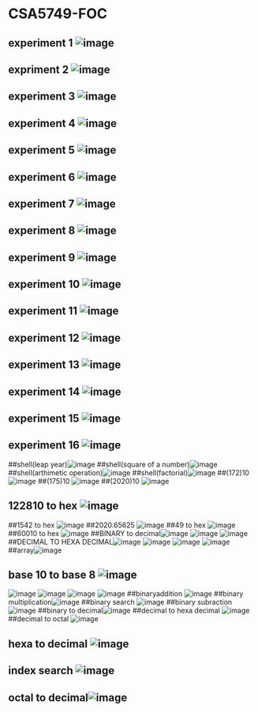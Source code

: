 # CSA5749-FOC
## experiment 1 ![image](https://user-images.githubusercontent.com/122251759/217583651-4c74fbc6-c125-4df0-9554-3f0ffdd4a5ef.png)
## expriment 2 ![image](https://user-images.githubusercontent.com/122251759/217578151-a16768b8-dacf-43cd-ad0f-7e1148c468f1.png)
## experiment 3 ![image](https://user-images.githubusercontent.com/122251759/217578722-b0b6bcaa-2e7f-4e01-8a88-890abc42f7b4.png)
## experiment 4 ![image](https://user-images.githubusercontent.com/122251759/217579100-a316a541-1c90-483b-a055-dc07a675de1e.png)
## experiment 5 ![image](https://user-images.githubusercontent.com/122251759/217579456-4776d81d-bf80-4422-b35a-7e450bc0cfcc.png)
## experiment 6 ![image](https://user-images.githubusercontent.com/122251759/217824326-cb4d1066-84e2-4e84-8671-92f1ef00fdbd.png)
## experiment 7 ![image](https://user-images.githubusercontent.com/122251759/217580063-a666d2ef-f206-488c-a390-5130a6db0d73.png)
## experiment 8 ![image](https://user-images.githubusercontent.com/122251759/217580403-4643c969-8aa1-43ac-a3cc-6109e34b45ec.png)
## experiment 9 ![image](https://user-images.githubusercontent.com/122251759/217824568-4dd55589-37f8-46eb-bec7-2fe4309851fd.png)
## experiment 10 ![image](https://user-images.githubusercontent.com/122251759/217581045-11f817fb-a037-4774-8c91-9a212ac0a4b9.png)
## experiment 11 ![image](https://user-images.githubusercontent.com/122251759/217581466-ca095136-3384-4ff1-96f1-6985f924ba3e.png)
## experiment 12 ![image](https://user-images.githubusercontent.com/122251759/217581802-e9e72420-e234-480d-ae6c-f2583701009c.png)
## experiment 13 ![image](https://user-images.githubusercontent.com/122251759/217582131-3e277f05-92e4-4854-b5b5-1b538703862e.png)
## experiment 14 ![image](https://user-images.githubusercontent.com/122251759/217582500-3e581c72-d307-4f67-8623-0b3103a2edad.png)
## experiment 15 ![image](https://user-images.githubusercontent.com/122251759/217582812-1571ac30-99b9-4e4f-8eb3-002adc77e293.png)
## experiment 16 ![image](https://user-images.githubusercontent.com/122251759/217583287-2dbe1679-d575-47e5-86f9-42d8801b5463.png)
##shell(leap year)![image](https://user-images.githubusercontent.com/122251759/217824928-33a2e3c4-9896-4388-81c4-b593a8c79884.png)
##shell(square of a number)![image](https://user-images.githubusercontent.com/122251759/217825271-71966285-27a3-4d69-ba63-a52d3f6cc974.png)
##shell(arthimetic operation)![image](https://user-images.githubusercontent.com/122251759/217825583-cfe7402b-1194-4368-822d-d2c74090ddb2.png)
##shell(factorial)![image](https://user-images.githubusercontent.com/122251759/217825942-5473efc3-da1b-4377-b914-bbce247082eb.png)
##(172)10 ![image](https://user-images.githubusercontent.com/122251759/217876472-31a69201-5b9e-49dc-8a34-1e3c4882cdb4.png)
##(175)10 ![image](https://user-images.githubusercontent.com/122251759/218001849-8ed5b2e3-1cdd-4b4c-b76f-6c704422b585.png)
##(2020)10 ![image](https://user-images.githubusercontent.com/122251759/218002079-4520873d-14f5-4c03-a59c-a6896f7eb355.png)
## 122810 to hex ![image](https://user-images.githubusercontent.com/122251759/217840268-fad71202-93b0-42ec-8013-06c69af9d325.png)
##1542 to hex ![image](https://user-images.githubusercontent.com/122251759/218002246-6ca0a3f9-c210-46f6-a3c9-7d32e3c05f73.png)
##2020.65625 ![image](https://user-images.githubusercontent.com/122251759/218002479-86a79d00-79b1-43c7-bfb4-359637fa60d5.png)
##49 to hex ![image](https://user-images.githubusercontent.com/122251759/218002652-27452c0b-16a8-41fd-b4b4-e301bd90f903.png)
##60010 to hex ![image](https://user-images.githubusercontent.com/122251759/218002861-73024640-1791-47b5-ba1f-d099387cc5b7.png)
##BINARY to decimal![image](https://user-images.githubusercontent.com/122251759/218003348-beb44b32-eb65-42b5-83d0-ebb52a4f1d1b.png)
![image](https://user-images.githubusercontent.com/122251759/218003432-04f0b425-c9ae-48a1-a991-8b8b080253ee.png)
![image](https://user-images.githubusercontent.com/122251759/218003523-474e7223-585e-46d0-990a-63f8e09f0e1b.png)
##DECIMAL TO HEXA DECIMAL![image](https://user-images.githubusercontent.com/122251759/218003844-51a6f3b2-846d-4147-8b3c-3aeb6ffc22bf.png)
![image](https://user-images.githubusercontent.com/122251759/218003976-9b6bd379-4448-4bf7-b261-c15417edaf4b.png)
![image](https://user-images.githubusercontent.com/122251759/218004087-450f0e18-4edc-445b-a03c-39c832796493.png)
![image](https://user-images.githubusercontent.com/122251759/218004166-03c1d031-bba4-46b6-b34a-53a09ad39843.png)
##array![image](https://user-images.githubusercontent.com/122251759/218004385-ad1c9fb3-2dd1-464f-8a56-03c1da912a00.png)
## base 10 to base 8 ![image](https://user-images.githubusercontent.com/122251759/218004581-1b816a94-d86f-4749-989a-5d6dfb326265.png)
![image](https://user-images.githubusercontent.com/122251759/218004675-97bcf660-8494-4c98-9120-34f9f4edee4c.png)
![image](https://user-images.githubusercontent.com/122251759/218004744-59a8e07b-bb19-413a-8f86-d32640dad192.png)
![image](https://user-images.githubusercontent.com/122251759/218004882-c21f7a3d-c898-4557-8a58-d303c1e9baff.png)
![image](https://user-images.githubusercontent.com/122251759/218005050-7f1ade69-eb27-47fe-9d28-2fd34fba7618.png)
##binaryaddition ![image](https://user-images.githubusercontent.com/122251759/218005400-8c8cd56c-2820-4335-b0c6-a4e50d61fa9f.png)
##binary multiplication![image](https://user-images.githubusercontent.com/122251759/218005568-538062b1-a900-482c-8b60-ebcc1980efc7.png)
##binary search ![image](https://user-images.githubusercontent.com/122251759/218005760-f8f70c13-6594-4da0-bccf-68dfa89fa629.png)
##binary subraction![image](https://user-images.githubusercontent.com/122251759/217845068-dfa5ab85-bf3e-4399-abbc-503b41ca38e1.png)
##binary to decimal![image](https://user-images.githubusercontent.com/122251759/218005943-45f32250-e71d-4233-ad2d-99c3a651e62d.png)
##decimal to hexa decimal ![image](https://user-images.githubusercontent.com/122251759/218006077-7eb47f46-a36e-4c48-a557-28b6c3143edf.png)
##decimal to octal ![image](https://user-images.githubusercontent.com/122251759/218006217-7223eedf-9dad-42ec-9781-e90675a3fcee.png)
## hexa to decimal ![image](https://user-images.githubusercontent.com/122251759/218006385-711c3c1d-948a-4bc7-a467-20413a96f90f.png)
## index search ![image](https://user-images.githubusercontent.com/122251759/218006644-82a66adb-e45f-4d5a-9b21-e85c088df4dc.png)
## octal to decimal![image](https://user-images.githubusercontent.com/122251759/218006858-ef0dbf51-e9b9-4154-8a4f-6fd53aeea50b.png)





